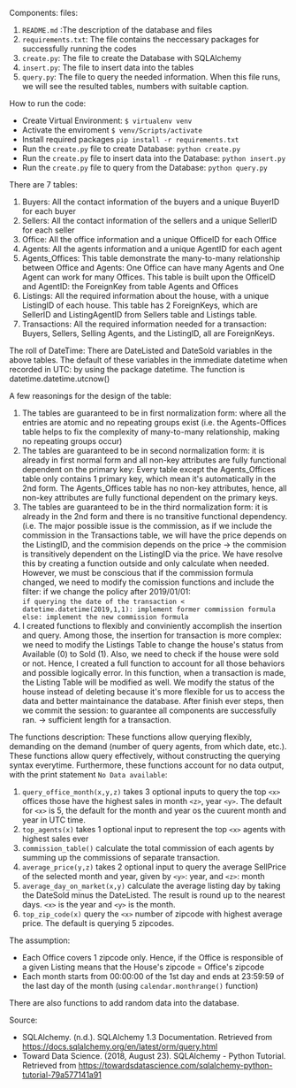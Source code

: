 Components: files: 
1. `README.md` :The description of the database and files
2. `requirements.txt`: The file contains the neccessary packages for successfully running the codes
3. `create.py`: The file to create the Database with SQLAlchemy
4. `insert.py`: The file to insert data into the tables
5. `query.py`: The file to query the needed information. When this file runs, we will see the resulted tables, numbers with suitable caption.


How to run the code: 
- Create Virtual Environment: `$ virtualenv venv `
- Activate the enviroment `$ venv/Scripts/activate `
- Install required packages `pip install -r requirements.txt`
- Run the `create.py` file to create Database: `python create.py`
- Run the `create.py` file to insert data into the Database: `python insert.py`
- Run the `create.py` file to query from the Database: `python query.py`



There are 7 tables:
1. Buyers: All the contact information of the buyers and a unique BuyerID for each buyer
2. Sellers: All the contact information of the sellers and a unique SellerID for each seller
3. Office: All the office information and a unique OfficeID for each Office
4. Agents: All the agents information and a unique AgentID for each agent
5. Agents_Offices: This table demonstrate the many-to-many relationship between Office and Agents: One Office can have many Agents and One Agent can work for many Offices. This table is built upon the OfficeID and AgentID: the ForeignKey from table Agents and Offices
6. Listings: All the required information about the house, with a unique ListingID of each house. This table has 2 ForeignKeys, which are SellerID and ListingAgentID from Sellers table and Listings table.
7. Transactions: All the required information needed for a transaction: Buyers, Sellers, Selling Agents, and the ListingID, all are ForeignKeys.



The roll of DateTime: There are DateListed and DateSold variables in the above tables. The default of these variables in the immediate datetime when recorded in UTC: by using the package datetime. The function is datetime.datetime.utcnow()



A few reasonings for the design of the table:
1. The tables are guaranteed to be in first normalization form: where all the entries are atomic and no repeating groups exist (i.e. the Agents-Offices table helps to fix the complexity of many-to-many relationship, making no repeating groups occur)
2. The tables are guaranteed to be in second normalization form: it is already in first normal form and all non-key attributes are fully functional dependent on the primary key: Every table except the Agents_Offices table only contains 1 primary key, which mean it's automatically in the 2nd form. The Agents_Offices table has no non-key attributes, hence, all non-key attributes are fully functional dependent on the primary keys.  
3. The tables are guaranteed to be in the third normalization form: it is already in the 2nd form and there is no transitive functional dependency. (i.e. The major possible issue is the commission, as if we include the commission in the Transactions table, we will have the price depends on the ListingID, and the commision depends on the price -> the commision is transitively dependent on the ListingID via the price. We have resolve this by creating a function outside and only calculate when needed. <br>  However, we must be conscious that if the commission formula changed, we need to modify the comission functions and include the filter: if we change the policy after 2019/01/01: <br>
`if querying the date of the transaction < datetime.datetime(2019,1,1):
      implement former commission formula
else:
      implement the new commission formula`
4. I created functions to flexibly and conviniently accomplish the insertion and query. Among those, the insertion for transaction is more complex: we need to modify the Listings Table to change the house's status from Available (0) to Sold (1). Also, we need to check if the house were sold or not. Hence, I created a full function to account for all those behaviors and possible logically error. In this function, when a transaction is made, the Listing Table will be modified as well. We modify the status of the house instead of deleting because it's more flexible for us to access the data and better maintainance the database. After finish ever steps, then we commit the session: to guarantee all components are successfully ran.  -> sufficient length for a transaction.



The functions description: These functions allow querying flexibly, demanding on the demand (number of query agents, from which date, etc.). These functions allow query effectively, without constructing the querying syntax everytime. Furthermore, these functions account for no data output, with the print statement `No Data available`:
1. `query_office_month(x,y,z)` takes 3 optional inputs to query the top `<x>` offices those have the highest sales in month `<z>`, year `<y>`. The default for  `<x>` is 5, the default for the month and year os the cuurent month and year in UTC time.
2. `top_agents(x)` takes 1 optional input to represent the top `<x>` agents with highest sales ever
3. `commission_table()` calculate the total commission of each agents by summing up the commissions of separate transaction.
4. `average_price(y,z)` takes 2 optional input to query the average SellPrice of the selected month and year, given by `<y>`: year, and `<z>`: month
5. `average_day_on_market(x,y)` calculate the average listing day by taking the DateSold minus the DateListed. The result is round up to the nearest days. `<x>` is the year and `<y>` is the month.
6. `top_zip_code(x)` query the `<x>` number of zipcode with highest average price. The default is querying 5 zipcodes.



The assumption: 
- Each Office covers 1 zipcode only. Hence, if the Office is responsible of a given Listing means that the House's zipcode = Office's zipcode
- Each month starts from 00:00:00 of the 1st day and ends at 23:59:59 of the last day of the month (using `calendar.monthrange()` function)


There are also functions to add random data into the database. 

Source: 
- SQLAlchemy. (n.d.). SQLAlchemy 1.3 Documentation. Retrieved from https://docs.sqlalchemy.org/en/latest/orm/query.html
- Toward Data Science. (2018, August 23). SQLAlchemy - Python Tutorial. Retrieved from https://towardsdatascience.com/sqlalchemy-python-tutorial-79a577141a91